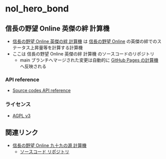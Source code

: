# nol_hero_bond

## 信長の野望 Online 英傑の絆 計算機

- [信長の野望 Online 英傑の絆 計算機](https://minorusekine.github.io/nol_hero_bond/) は [信長の野望 Online](https://www.gamecity.ne.jp/nol/) の英傑の絆でのステータス上昇量等を計算する計算機
- ここは 信長の野望 Online 英傑の絆 計算機 のソースコードのリポジトリ
  - main ブランチへマージされた変更は自動的に [GitHub Pages の計算機](https://minorusekine.github.io/nol_hero_bond/) へ反映される

### API reference

- [Source codes API reference](https://minorusekine.github.io/nol_hero_bond/doc/)

### ライセンス

- [AGPL v3](LICENSE)

## 関連リンク

- [信長の野望 Online 九十九の源 計算機](https://minorusekine.github.io/nol_tsukumo/)
   - [ソースコード リポジトリ](https://github.com/MinoruSekine/nol_tsukumo)
